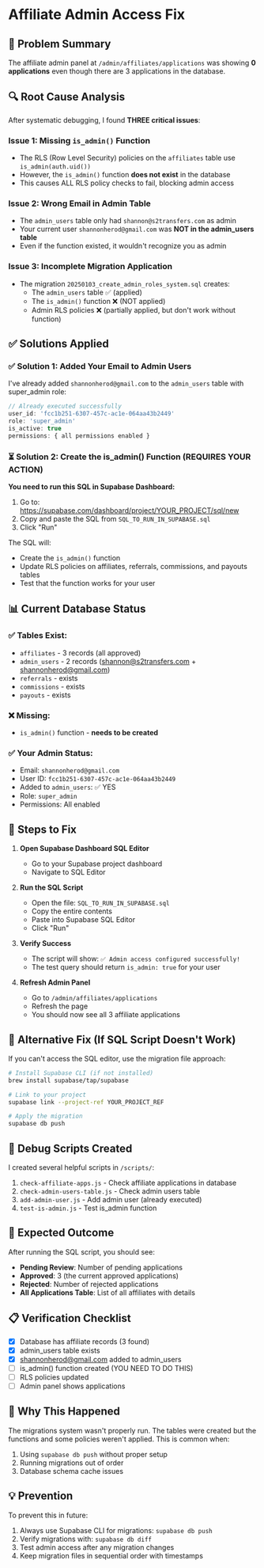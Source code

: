 # Affiliate Admin Access Fix

## 🔴 Problem Summary

The affiliate admin panel at `/admin/affiliates/applications` was showing **0 applications** even though there are 3 applications in the database.

## 🔍 Root Cause Analysis

After systematic debugging, I found **THREE critical issues**:

### Issue 1: Missing `is_admin()` Function
- The RLS (Row Level Security) policies on the `affiliates` table use `is_admin(auth.uid())`
- However, the `is_admin()` function **does not exist** in the database
- This causes ALL RLS policy checks to fail, blocking admin access

### Issue 2: Wrong Email in Admin Table
- The `admin_users` table only had `shannon@s2transfers.com` as admin
- Your current user `shannonherod@gmail.com` was **NOT in the admin_users table**
- Even if the function existed, it wouldn't recognize you as admin

### Issue 3: Incomplete Migration Application
- The migration `20250103_create_admin_roles_system.sql` creates:
  - The `admin_users` table ✅ (applied)
  - The `is_admin()` function ❌ (NOT applied)
  - Admin RLS policies ❌ (partially applied, but don't work without function)

## ✅ Solutions Applied

### ✅ Solution 1: Added Your Email to Admin Users
I've already added `shannonherod@gmail.com` to the `admin_users` table with super_admin role:

```javascript
// Already executed successfully
user_id: 'fcc1b251-6307-457c-ac1e-064aa43b2449'
role: 'super_admin'
is_active: true
permissions: { all permissions enabled }
```

### ⏳ Solution 2: Create the is_admin() Function (REQUIRES YOUR ACTION)

**You need to run this SQL in Supabase Dashboard:**

1. Go to: https://supabase.com/dashboard/project/YOUR_PROJECT/sql/new
2. Copy and paste the SQL from `SQL_TO_RUN_IN_SUPABASE.sql`
3. Click "Run"

The SQL will:
- Create the `is_admin()` function
- Update RLS policies on affiliates, referrals, commissions, and payouts tables
- Test that the function works for your user

## 📊 Current Database Status

### ✅ Tables Exist:
- `affiliates` - 3 records (all approved)
- `admin_users` - 2 records (shannon@s2transfers.com + shannonherod@gmail.com)
- `referrals` - exists
- `commissions` - exists
- `payouts` - exists

### ❌ Missing:
- `is_admin()` function - **needs to be created**

### ✅ Your Admin Status:
- Email: `shannonherod@gmail.com`
- User ID: `fcc1b251-6307-457c-ac1e-064aa43b2449`
- Added to `admin_users`: ✅ YES
- Role: `super_admin`
- Permissions: All enabled

## 🚀 Steps to Fix

1. **Open Supabase Dashboard SQL Editor**
   - Go to your Supabase project dashboard
   - Navigate to SQL Editor

2. **Run the SQL Script**
   - Open the file: `SQL_TO_RUN_IN_SUPABASE.sql`
   - Copy the entire contents
   - Paste into Supabase SQL Editor
   - Click "Run"

3. **Verify Success**
   - The script will show: `✅ Admin access configured successfully!`
   - The test query should return `is_admin: true` for your user

4. **Refresh Admin Panel**
   - Go to `/admin/affiliates/applications`
   - Refresh the page
   - You should now see all 3 affiliate applications

## 🔧 Alternative Fix (If SQL Script Doesn't Work)

If you can't access the SQL editor, use the migration file approach:

```bash
# Install Supabase CLI (if not installed)
brew install supabase/tap/supabase

# Link to your project
supabase link --project-ref YOUR_PROJECT_REF

# Apply the migration
supabase db push
```

## 📝 Debug Scripts Created

I created several helpful scripts in `/scripts/`:

1. `check-affiliate-apps.js` - Check affiliate applications in database
2. `check-admin-users-table.js` - Check admin users table
3. `add-admin-user.js` - Add admin user (already executed)
4. `test-is-admin.js` - Test is_admin function

## 🎯 Expected Outcome

After running the SQL script, you should see:

- **Pending Review**: Number of pending applications
- **Approved**: 3 (the current approved applications)
- **Rejected**: Number of rejected applications
- **All Applications Table**: List of all affiliates with details

## 📋 Verification Checklist

- [x] Database has affiliate records (3 found)
- [x] admin_users table exists
- [x] shannonherod@gmail.com added to admin_users
- [ ] is_admin() function created (YOU NEED TO DO THIS)
- [ ] RLS policies updated
- [ ] Admin panel shows applications

## 🐛 Why This Happened

The migrations system wasn't properly run. The tables were created but the functions and some policies weren't applied. This is common when:

1. Using `supabase db push` without proper setup
2. Running migrations out of order
3. Database schema cache issues

## 💡 Prevention

To prevent this in future:

1. Always use Supabase CLI for migrations: `supabase db push`
2. Verify migrations with: `supabase db diff`
3. Test admin access after any migration changes
4. Keep migration files in sequential order with timestamps
